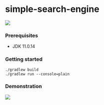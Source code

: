 # simple-search-engine
  
 <img src="https://user-images.githubusercontent.com/6838540/166062940-dc5229f9-e57e-4bfa-934e-e09db81d5f50.jpg" >

### Prerequisites

* JDK 11.0.14

### Getting started 

```
./gradlew build
./gradlew run --console=plain
```

### Demonstration 

<img src="https://user-images.githubusercontent.com/6838540/165939050-facaed3c-47df-4382-8c8a-73cc52480f37.gif" >

